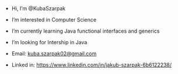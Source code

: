 - Hi, I’m @KubaSzarpak
- I’m interested in Computer Science
- I’m currently learning Java functional interfaces and generics
- I’m looking for Intership in Java

- Email: kuba.szarpak02@gmail.com
- Linked in: https://www.linkedin.com/in/jakub-szarpak-6b6122238/

<!---
KubaSzarpak/KubaSzarpak is a ✨ special ✨ repository because its `README.md` (this file) appears on your GitHub profile.
You can click the Preview link to take a look at your changes.
--->
